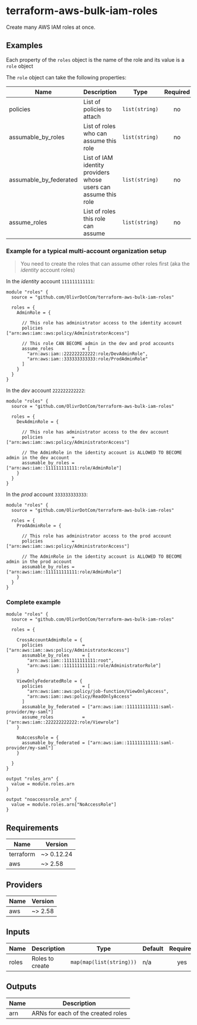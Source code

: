# terraform-aws-bulk-iam-roles

Create many AWS IAM roles at once.

## Examples

Each property of the `roles` object is the name of the role and its value is a `role` object

The `role` object can take the following properties:

| Name                   | Description                                                     | Type           | Required |
| ---------------------- | --------------------------------------------------------------- | -------------- | :------: |
| policies               | List of policies to attach                                      | `list(string)` |    no    |
| assumable_by_roles     | List of roles who can assume this role                          | `list(string)` |    no    |
| assumable_by_federated | List of IAM identity providers whose users can assume this role | `list(string)` |    no    |
| assume_roles           | List of roles this role can assume                              | `list(string)` |    no    |

### Example for a typical multi-account organization setup

> You need to create the roles that can assume other roles first (aka the _identity_ account roles)

In the _identity_ account `111111111111`:

```hcl
module "roles" {
  source = "github.com/OlivrDotCom/terraform-aws-bulk-iam-roles"

  roles = {
    AdminRole = {

      // This role has administrator access to the identity account
      policies               = ["arn:aws:iam::aws:policy/AdministratorAccess"]

      // This role CAN BECOME admin in the dev and prod accounts
      assume_roles           = [
        "arn:aws:iam::222222222222:role/DevAdminRole",
        "arn:aws:iam::333333333333:role/ProdAdminRole"
      ]
    }
  }
}
```

In the _dev_ account `222222222222`:

```hcl
module "roles" {
  source = "github.com/OlivrDotCom/terraform-aws-bulk-iam-roles"

  roles = {
    DevAdminRole = {

      // This role has administrator access to the dev account
      policies           = ["arn:aws:iam::aws:policy/AdministratorAccess"]

      // The AdminRole in the identity account is ALLOWED TO BECOME admin in the dev account
      assumable_by_roles = ["arn:aws:iam::111111111111:role/AdminRole"]
    }
  }
}
```

In the _prod_ account `333333333333`:

```hcl
module "roles" {
  source = "github.com/OlivrDotCom/terraform-aws-bulk-iam-roles"

  roles = {
    ProdAdminRole = {

      // This role has administrator access to the prod account
      policies           = ["arn:aws:iam::aws:policy/AdministratorAccess"]

      // The AdminRole in the identity account is ALLOWED TO BECOME admin in the prod account
      assumable_by_roles = ["arn:aws:iam::111111111111:role/AdminRole"]
    }
  }
}
```

### Complete example

```hcl
module "roles" {
  source = "github.com/OlivrDotCom/terraform-aws-bulk-iam-roles"

  roles = {

    CrossAccountAdminRole = {
      policies               = ["arn:aws:iam::aws:policy/AdministratorAccess"]
      assumable_by_roles     = [
        "arn:aws:iam::111111111111:root",
        "arn:aws:iam::111111111111:role/AdministratorRole"]
    }

    ViewOnlyFederatedRole = {
      policies               = [
        "arn:aws:iam::aws:policy/job-function/ViewOnlyAccess",
        "arn:aws:iam::aws:policy/ReadOnlyAccess"
      ]
      assumable_by_federated = ["arn:aws:iam::111111111111:saml-provider/my-saml"]
      assume_roles           = ["arn:aws:iam::222222222222:role/Viewrole"]
    }

    NoAccessRole = {
      assumable_by_federated = ["arn:aws:iam::111111111111:saml-provider/my-saml"]
    }

  }
}

output "roles_arn" {
  value = module.roles.arn
}

output "noaccessrole_arn" {
  value = module.roles.arn["NoAccessRole"]
}
```

## Requirements

| Name      | Version    |
| --------- | ---------- |
| terraform | ~> 0.12.24 |
| aws       | ~> 2.58    |

## Providers

| Name | Version |
| ---- | ------- |
| aws  | ~> 2.58 |

## Inputs

| Name  | Description     | Type                     | Default | Required |
| ----- | --------------- | ------------------------ | ------- | :------: |
| roles | Roles to create | `map(map(list(string)))` | n/a     |   yes    |

## Outputs

| Name | Description                        |
| ---- | ---------------------------------- |
| arn  | ARNs for each of the created roles |
